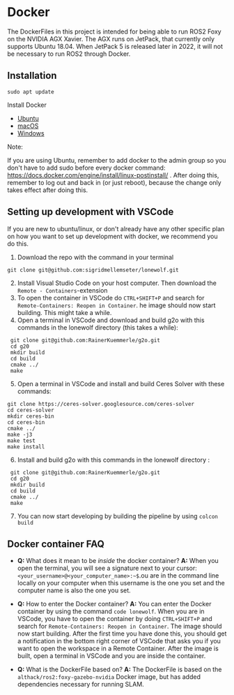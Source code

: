 # Docker
The DockerFiles in this project is intended for being able to run ROS2 Foxy on the NVIDIA AGX Xavier. The AGX runs on JetPack, that currently only supports Ubuntu 18.04. When JetPack 5 is released later in 2022, it will not be necessary to run ROS2 through Docker. 

## Installation
  ```
  sudo apt update
  ```
Install Docker
- [Ubuntu](https://www.digitalocean.com/community/tutorials/how-to-install-and-use-docker-on-ubuntu-18-04)
- [macOS](https://docs.docker.com/desktop/mac/install/)
- [Windows](https://www.youtube.com/watch?v=dQw4w9WgXcQ)

Note:

If you are using Ubuntu, remember to add docker to the admin group so you don't have to add sudo 
before every docker command: https://docs.docker.com/engine/install/linux-postinstall/ . After doing 
this, remember to log out and back in (or just reboot), because the change only takes effect after doing this.


## Setting up development with VSCode
If you are new to ubuntu/linux, or don't already have any other specific plan on how you want to set up 
development with docker, we recommend you do this.
1. Download the repo with the command in your terminal
  ```
  git clone git@github.com:sigridmellemseter/lonewolf.git
   ```
2. Install Visual Studio Code on your host computer. Then download the `Remote - Containers`-extension
4. To open the container in VSCode do `CTRL+SHIFT+P` and search for `Remote-Containers: Reopen in Container`.
he image should now start building. This might take a while.
5. Open a terminal in VSCode and download and build g2o with this commands in the lonewolf directory (this takes a while):
 ```
  git clone git@github.com:RainerKuemmerle/g2o.git
  cd g20
  mkdir build
  cd build
  cmake ../
  make
   ```
5. Open a terminal in VSCode and install and build Ceres Solver with these commands:
 ```
 git clone https://ceres-solver.googlesource.com/ceres-solver
 cd ceres-solver
 mkdir ceres-bin
 cd ceres-bin
 cmake ../
 make -j3
 make test
 make install
   ```
6. Install and build g2o with this commands in the lonewolf directory :
 ```
  git clone git@github.com:RainerKuemmerle/g2o.git
  cd g20
  mkdir build
  cd build
  cmake ../
  make
   ```
7. You can now start developing by building the pipeline by using `colcon build` 



## Docker container FAQ
- **Q:** What does it mean to be *inside* the docker container? **A:** When you open the terminal, you will see a
 signature next to your cursor: `<your_username>@<your_computer_name>:~$`.ou are in the command line locally on
 your computer when this username is the one you set and the computer name is also the one you set.
 
- **Q:** How to enter the Docker container? **A:** You can enter the Docker container by using the command `code lonewolf`. When you are in VSCode, you have to open the container by doing `CTRL+SHIFT+P` and search for `Remote-Containers: Reopen in Container`. The image should now start building. After the first time you have done this, you should get a notification in the bottom right corner of VSCode that asks you if you want to open the workspace in a Remote Container. After the image is built, open a terminal in VSCode and you are inside the container. 
- **Q:** What is the DockerFile based on? **A:** The DockerFile is based on the `althack/ros2:foxy-gazebo-nvidia` Docker image, but has added dependencies necessary for running SLAM. 
